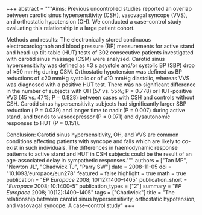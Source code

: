 +++
abstract = """Aims: Previous uncontrolled studies reported an overlap between carotid sinus hypersensitivity (CSH), vasovagal syncope (VVS), and orthostatic hypotension (OH). We conducted a case–control study evaluating this relationship in a large patient cohort.

Methods and results: The electronically stored continuous electrocardiograph and blood pressure (BP) measurements for active stand and head-up tilt-table (HUT) tests of 302 consecutive patients investigated with carotid sinus massage (CSM) were analysed. Carotid sinus hypersensitivity was defined as ≥3 s asystole and/or systolic BP (SBP) drop of ≥50 mmHg during CSM. Orthostatic hypotension was defined as BP reductions of ≥20 mmHg systolic or of ≥10 mmHg diastolic, whereas VVS was diagnosed with a positive HUT test. There was no significant difference in the number of subjects with OH (57 vs. 55%; P = 0.778) or HUT-positive VVS (45 vs. 47%; P = 0.828) between cases with CSH and controls without CSH. Carotid sinus hypersensitivity subjects had significantly larger SBP reduction ( P = 0.039) and longer time to nadir (P = 0.007) during active stand, and trends to vasodepressor (P = 0.071) and dysautonomic responses to HUT (P = 0.151).

Conclusion: Carotid sinus hypersensitivity, OH, and VVS are common conditions affecting patients with syncope and falls which are likely to co-exist in such individuals. The differences in haemodynamic response patterns to active stand and HUT in CSH subjects could be the result of an age-associated delay in sympathetic responses."""
authors = ["Tan MP", "Newton JL", "Chadwick TJ", "Parry SW"]
date = 2008-11-05
doi = "10.1093/europace/eun278"
featured = false
highlight = true
math = true
publication = "*EP Europace* 2008; 10(12):1400–1405"
publication_short = "*Europace* 2008; 10:1400–5"
publication_types = ["2"]
summary = "*EP Europace* 2008; 10(12):1400–1405"
tags = ["Chadwick"]
title = "The relationship between carotid sinus hypersensitivity, orthostatic hypotension, and vasovagal syncope: A case–control study"
+++
